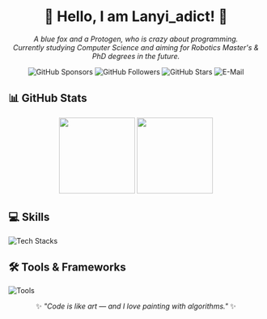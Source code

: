 <div align="center">

# 🦊 Hello, I am **Lanyi_adict**! 👋  

<i>A blue fox and a Protogen, who is crazy about programming.</i>  
<i>Currently studying Computer Science and aiming for Robotics Master's & PhD degrees in the future.</i>  

![GitHub Sponsors](https://img.shields.io/github/sponsors/HongyiHao-SXIT?style=for-the-badge&logo=github&logoColor=white&labelColor=81530A&color=F6E5AE)
![GitHub Followers](https://img.shields.io/github/followers/HongyiHao-SXIT?style=for-the-badge&logo=github&logoColor=white&labelColor=81530A&color=F6E5AE)
![GitHub Stars](https://img.shields.io/github/stars/HongyiHao-SXIT?affiliations=OWNER%2CCOLLABORATOR&style=for-the-badge&logo=github&logoColor=white&labelColor=81530A&color=F6E5AE)
![E-Mail](https://img.shields.io/badge/Email-Lanyi_adict@outlook.com-blue?style=for-the-badge&labelColor=81530A&color=F6E5AE)

</div>



## 📊 GitHub Stats

<div align="center">

<img src="https://github-readme-stats.vercel.app/api?username=HongyiHao-SXIT&show_icons=true&hide_border=true&theme=light" height="150"/>
<img src="https://github-readme-stats.vercel.app/api/top-langs/?username=HongyiHao-SXIT&layout=compact&theme=light" height="150"/>

</div>


## 💻 Skills

![Tech Stacks](https://skillicons.dev/icons?i=c,cpp,cs,java,python,nodejs,javascript,ts,php,powershell,latex,kotlin)



## 🛠 Tools & Frameworks

![Tools](https://skillicons.dev/icons?i=vscode,git,github,stackoverflow,qt,vue,spring,linux,ubuntu,mysql,cmake,maven,opencv,matlab,arduino,androidstudio,ros,anaconda,pytorch)

<div align="center">

✨ *"Code is like art — and I love painting with algorithms."* ✨  

</div>
